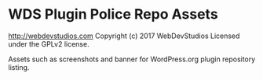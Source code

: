 # WDS Plugin Police Repo Assets #
http://webdevstudios.com
Copyright (c) 2017 WebDevStudios
Licensed under the GPLv2 license.

Assets such as screenshots and banner for WordPress.org plugin repository listing.